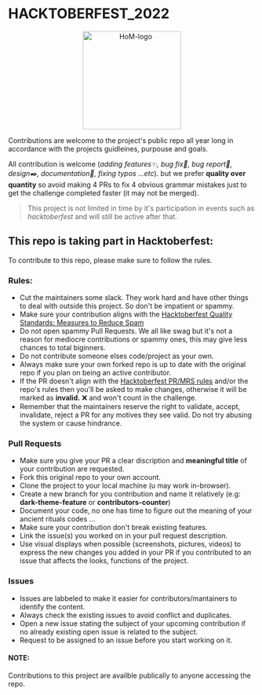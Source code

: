 # HACKTOBERFEST_2022

<p align="center">
  <img src="https://www.pixenli.com/image/m9vXn--n" alt="HoM-logo" width="200">
</p>

Contributions are welcome to the project's public repo all year long in accordance with the projects guidleines, purpouse and goals.



All contribution is welcome (_adding features✨, bug fix🔧, bug report🐛, design✒️, documentation📝, fixing typos ...etc_). but we prefer **quality over quantity** so avoid making 4 PRs to fix 4 obvious grammar mistakes just to get the challenge completed faster (it may not be merged).

> This project is not limited in time by it's participation in events such as *hacktoberfest* and will still be active after that.

## This repo is taking part in Hacktoberfest:

To contribute to this repo, please make sure to follow the rules.

### Rules:
- Cut the maintainers some slack. They work hard and have other things to deal with outside this project. So don't be impatient or spammy.
- Make sure your contribution aligns with the [Hacktoberfest Quality Standards: Measures to Reduce Spam](https://hacktoberfest.com/participation/#spam)
- Do not open spammy Pull Requests. We all like swag but it's not a reason for mediocre contributions or spammy ones, this may give less chances to total biginners.
- Do not contribute someone elses code/project as your own.
- Always make sure your own forked repo is up to date with the original repo if you plan on being an active contributor.
- If the PR doesn't align with the [Hacktoberfest PR/MRS rules](https://hacktoberfest.com/participation/#pr-mr-details) and/or the repo's rules then you'll be asked to make changes, otherwise it will be marked as **invalid.** :x: and won't count in the challenge.
- Remember that the maintainers reserve the right to validate, accept, invalidate, reject a PR for any motives they see valid. Do not try abusing the system or cause hindrance.


### Pull Requests
- Make sure you give your PR a clear discription and **meaningful title** of your contribution are requested.
- Fork this original repo to your own account.
- Clone the project to your local machine (u may work in-browser).
- Create a new branch for you contribution and name it relatively (e.g: **dark-theme-feature** or **contributors-counter**)
- Document your code, no one has time to figure out the meaning of your ancient rituals codes ...
- Make sure your contribution don't break existing features.
- Link the issue(s) you worked on in your pull request description.
- Use visual displays when possible (screenshots, pictures, videos) to express the new changes you added in your PR if you contributed to an issue that affects the looks, functions of the project.

### Issues
- Issues are labbeled to make it easier for contributors/mantainers to identify the content.
- Always check the existing issues to avoid conflict and duplicates.
- Open a new issue stating the subject of your upcoming contribution if no already existing open issue is related to the subject.
- Request to be assigned to an issue before you start working on it.


#### NOTE:
Contributions to this project are availble publically to anyone accessing the repo.

